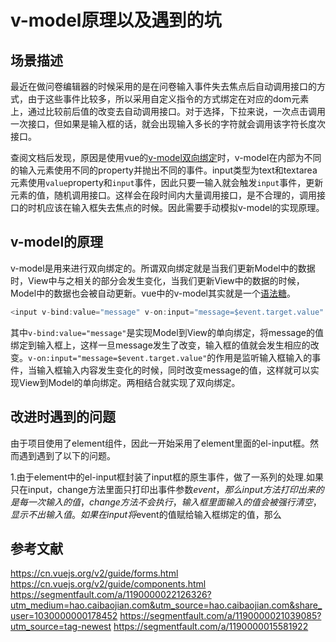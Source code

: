 <!--
 * @Descripttion: 
 * @version: 
 * @Date: 2020-06-11 20:33:03
 * @LastEditors: sueRimn
 * @LastEditTime: 2020-06-12 13:26:59
--> 
# v-model原理以及遇到的坑

## 场景描述
最近在做问卷编辑器的时候采用的是在问卷输入事件失去焦点后自动调用接口的方式，由于这些事件比较多，所以采用自定义指令的方式绑定在对应的dom元素上，通过比较前后值的改变去自动调用接口。对于选择，下拉来说，一次点击调用一次接口，但如果是输入框的话，就会出现输入多长的字符就会调用该字符长度次接口。

查阅文档后发现，原因是使用vue的[v-model双向绑定](https://cn.vuejs.org/v2/guide/forms.html)时，v-model在内部为不同的输入元素使用不同的property并抛出不同的事件。input类型为text和textarea元素使用`value`property和`input`事件，因此只要一输入就会触发`input`事件，更新元素的值，随机调用接口。这样会在段时间内大量调用接口，是不合理的，调用接口的时机应该在输入框失去焦点的时候。因此需要手动模拟v-model的实现原理。

## v-model的原理
v-model是用来进行双向绑定的。所谓双向绑定就是当我们更新Model中的数据时，View中与之相关的部分会发生变化，当我们更新View中的数据的时候，Model中的数据也会被自动更新。vue中的v-model其实就是一个[语法糖](https://cn.vuejs.org/v2/guide/components.html)。
```javascript
<input v-bind:value="message" v-on:input="message=$event.target.value" />
```
其中`v-bind:value="message"`是实现Model到View的单向绑定，将message的值绑定到输入框上，这样一旦message发生了改变，输入框的值就会发生相应的改变。`v-on:input="message=$event.target.value"`的作用是监听输入框输入的事件，当输入框输入内容发生变化的时候，同时改变message的值，这样就可以实现View到Model的单向绑定。两相结合就实现了双向绑定。

## 改进时遇到的问题
由于项目使用了element组件，因此一开始采用了element里面的el-input框。然而遇到遇到了以下的问题。

1.由于element中的el-input框封装了input框的原生事件，做了一系列的处理.如果只在input，change方法里面只打印出事件参数$event，那么input方法打印出来的是每一次输入的值，change方法不会执行，输入框里面输入的值会被强行清空，显示不出输入值。如果在input将$event的值赋给输入框绑定的值，那么


## 参考文献
https://cn.vuejs.org/v2/guide/forms.html
https://cn.vuejs.org/v2/guide/components.html
https://segmentfault.com/a/1190000022126326?utm_medium=hao.caibaojian.com&utm_source=hao.caibaojian.com&share_user=1030000000178452
https://segmentfault.com/a/1190000021039085?utm_source=tag-newest
https://segmentfault.com/a/1190000015581922